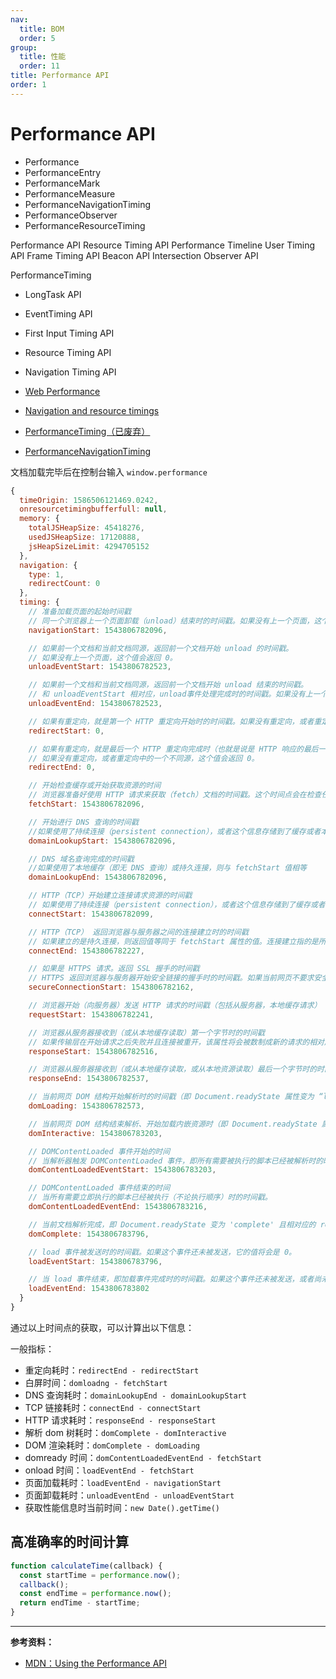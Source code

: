 ```yaml
---
nav:
  title: BOM
  order: 5
group:
  title: 性能
  order: 11
title: Performance API
order: 1
---
```


# Performance API

- Performance
- PerformanceEntry
- PerformanceMark
- PerformanceMeasure
- PerformanceNavigationTiming
- PerformanceObserver
- PerformanceResourceTiming

Performance API
Resource Timing API
Performance Timeline
User Timing API
Frame Timing API
Beacon API
Intersection Observer API

PerformanceTiming

- LongTask API
- EventTiming API
- First Input Timing API
- Resource Timing API
- Navigation Timing API

- [Web Performance](https://s0developer0mozilla0org.icopy.site/en-US/docs/Web/Performance)
- [Navigation and resource timings](https://s0developer0mozilla0org.icopy.site/en-US/docs/Web/Performance/Navigation_and_resource_timings)
- [PerformanceTiming（已废弃）](https://s0developer0mozilla0org.icopy.site/en-US/docs/Web/API/PerformanceTiming)
- [PerformanceNavigationTiming](https://s0developer0mozilla0org.icopy.site/en-US/docs/Web/API/PerformanceNavigationTiming)

文档加载完毕后在控制台输入 `window.performance`

```js
{
  timeOrigin: 1586506121469.0242,
  onresourcetimingbufferfull: null,
  memory: {
    totalJSHeapSize: 45418276,
    usedJSHeapSize: 17120888,
    jsHeapSizeLimit: 4294705152
  },
  navigation: {
    type: 1,
    redirectCount: 0
  },
  timing: {
    // 准备加载页面的起始时间戳
    // 同一个浏览器上一个页面卸载（unload）结束时的时间戳。如果没有上一个页面，这个值会和 fetchStart 相同。
    navigationStart: 1543806782096,

    // 如果前一个文档和当前文档同源，返回前一个文档开始 unload 的时间戳。
    // 如果没有上一个页面，这个值会返回 0。
    unloadEventStart: 1543806782523,

    // 如果前一个文档和当前文档同源，返回前一个文档开始 unload 结束的时间戳。
    // 和 unloadEventStart 相对应，unload事件处理完成时的时间戳。如果没有上一个页面,这个值会返回0。
    unloadEventEnd: 1543806782523,

    // 如果有重定向，就是第一个 HTTP 重定向开始时的时间戳。如果没有重定向，或者重定向中的一个不同源，这个值会返回0。
    redirectStart: 0,

    // 如果有重定向，就是最后一个 HTTP 重定向完成时（也就是说是 HTTP 响应的最后一个比特直接被收到的时间）的时间戳。
    // 如果没有重定向，或者重定向中的一个不同源，这个值会返回 0。
    redirectEnd: 0,

    // 开始检查缓存或开始获取资源的时间
    // 浏览器准备好使用 HTTP 请求来获取（fetch）文档的时间戳。这个时间点会在检查任何应用缓存之前。
    fetchStart: 1543806782096,

    // 开始进行 DNS 查询的时间戳
    //如果使用了持续连接（persistent connection），或者这个信息存储到了缓存或者本地资源上，这个值将和 fetchStart 一致。
    domainLookupStart: 1543806782096,

    // DNS 域名查询完成的时间戳
    //如果使用了本地缓存（即无 DNS 查询）或持久连接，则与 fetchStart 值相等
    domainLookupEnd: 1543806782096,

    // HTTP（TCP）开始建立连接请求资源的时间戳
    // 如果使用了持续连接（persistent connection），或者这个信息存储到了缓存或者本地资源上，这个值将和 fetchStart 一致。
    connectStart: 1543806782099,

    // HTTP（TCP） 返回浏览器与服务器之间的连接建立时的时间戳
    // 如果建立的是持久连接，则返回值等同于 fetchStart 属性的值。连接建立指的是所有握手和认证过程全部结束。
    connectEnd: 1543806782227,

    // 如果是 HTTPS 请求。返回 SSL 握手的时间戳
    // HTTPS 返回浏览器与服务器开始安全链接的握手时的时间戳。如果当前网页不要求安全连接，则返回 0。
    secureConnectionStart: 1543806782162,

    // 浏览器开始（向服务器）发送 HTTP 请求的时间戳（包括从服务器，本地缓存请求）
    requestStart: 1543806782241,

    // 浏览器从服务器接收到（或从本地缓存读取）第一个字节时的时间戳
    // 如果传输层在开始请求之后失败并且连接被重开，该属性将会被数制成新的请求的相对应的发起时间。
    responseStart: 1543806782516,

    // 浏览器从服务器接收到（或从本地缓存读取，或从本地资源读取）最后一个字节时的时间戳（如果在此之前 HTTP 连接已经关闭，则返回关闭时的时间戳）。
    responseEnd: 1543806782537,

    // 当前网页 DOM 结构开始解析时的时间戳（即 Document.readyState 属性变为 “loading”、相应的 readystatechange 事件触发时）。
    domLoading: 1543806782573,

    // 当前网页 DOM 结构结束解析、开始加载内嵌资源时（即 Document.readyState 属性变为 “interactive”、相应的 readystatechange 事件触发时）的时间戳。
    domInteractive: 1543806783203,

    // DOMContentLoaded 事件开始的时间
    // 当解析器触发 DOMContentLoaded 事件，即所有需要被执行的脚本已经被解析时的时间戳。
    domContentLoadedEventStart: 1543806783203,

    // DOMContentLoaded 事件结束的时间
    // 当所有需要立即执行的脚本已经被执行（不论执行顺序）时的时间戳。
    domContentLoadedEventEnd: 1543806783216,

    // 当前文档解析完成，即 Document.readyState 变为 'complete' 且相对应的 readystatechange 被触发时的时间戳
    domComplete: 1543806783796,

    // load 事件被发送时的时间戳。如果这个事件还未被发送，它的值将会是 0。
    loadEventStart: 1543806783796,

    // 当 load 事件结束，即加载事件完成时的时间戳。如果这个事件还未被发送，或者尚未完成，它的值将会是0.
    loadEventEnd: 1543806783802
  }
}


```

通过以上时间点的获取，可以计算出以下信息：

一般指标：

- 重定向耗时：`redirectEnd - redirectStart`
- 白屏时间：`domloadng - fetchStart`
- DNS 查询耗时：`domainLookupEnd - domainLookupStart`
- TCP 链接耗时：`connectEnd - connectStart`
- HTTP 请求耗时：`responseEnd - responseStart`
- 解析 dom 树耗时：`domComplete - domInteractive`
- DOM 渲染耗时：`domComplete - domLoading`
- domready 时间：`domContentLoadedEventEnd - fetchStart`
- onload 时间：`loadEventEnd - fetchStart`
- 页面加载耗时：`loadEventEnd - navigationStart`
- 页面卸载耗时：`unloadEventEnd - unloadEventStart`
- 获取性能信息时当前时间：`new Date().getTime()`

## 高准确率的时间计算

```js
function calculateTime(callback) {
  const startTime = performance.now();
  callback();
  const endTime = performance.now();
  return endTime - startTime;
}
```

---

**参考资料：**

- [MDN：Using the Performance API](https://developer.mozilla.org/zh-CN/docs/Web/API/Performance_API/Using_the_Performance_API)
